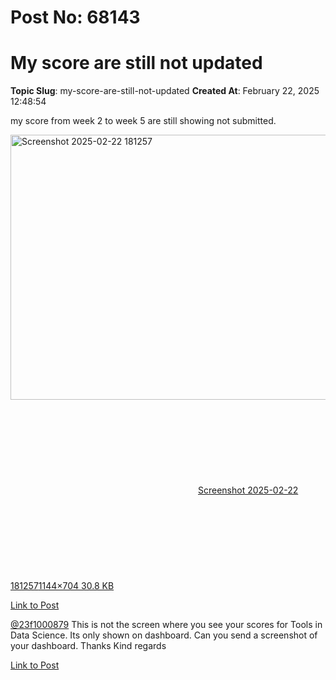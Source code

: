 # Post No: 68143
# My score are still not updated
**Topic Slug**: my-score-are-still-not-updated
**Created At**: February 22, 2025 12:48:54

my score from week 2 to week 5 are still showing not submitted.
<div class="lightbox-wrapper"><a class="lightbox" href="https://europe1.discourse-cdn.com/flex013/uploads/iitm/original/3X/c/5/c554924d186f2c50faa5c62af45129a46b3ef06c.png" data-download-href="/uploads/short-url/s9FfPd480umcjVrXvBInZppWZNW.png?dl=1" title="Screenshot 2025-02-22 181257" rel="noopener nofollow ugc"><img src="https://europe1.discourse-cdn.com/flex013/uploads/iitm/optimized/3X/c/5/c554924d186f2c50faa5c62af45129a46b3ef06c_2_690x424.png" alt="Screenshot 2025-02-22 181257" data-base62-sha1="s9FfPd480umcjVrXvBInZppWZNW" width="690" height="424" srcset="https://europe1.discourse-cdn.com/flex013/uploads/iitm/optimized/3X/c/5/c554924d186f2c50faa5c62af45129a46b3ef06c_2_690x424.png, https://europe1.discourse-cdn.com/flex013/uploads/iitm/optimized/3X/c/5/c554924d186f2c50faa5c62af45129a46b3ef06c_2_1035x636.png 1.5x, https://europe1.discourse-cdn.com/flex013/uploads/iitm/original/3X/c/5/c554924d186f2c50faa5c62af45129a46b3ef06c.png 2x" data-dominant-color="FBFBFC"><div class="meta"><svg class="fa d-icon d-icon-far-image svg-icon" aria-hidden="true"><use href="#far-image"></use></svg><span class="filename">Screenshot 2025-02-22 181257</span><span class="informations">1144×704 30.8 KB</span><svg class="fa d-icon d-icon-discourse-expand svg-icon" aria-hidden="true"><use href="#discourse-expand"></use></svg></div></a></div>

[Link to Post](https://discourse.onlinedegree.iitm.ac.in/t/my-score-are-still-not-updated/598476)

<a class="mention" href="/u/23f1000879">@23f1000879</a> This is not the screen where you see your scores for Tools in Data Science. Its only shown on dashboard. Can you send a screenshot of your dashboard. Thanks
Kind regards

[Link to Post](https://discourse.onlinedegree.iitm.ac.in/t/my-score-are-still-not-updated/598486)

